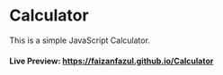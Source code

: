 # Calculator

This is a simple JavaScript Calculator.<br>

#### Live Preview: https://faizanfazul.github.io/Calculator
